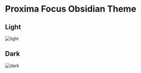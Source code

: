# Proxima Focus Obsidian Theme

## Light
![light](https://github.com/user-attachments/assets/c58f008b-8466-4048-8bd1-c822982c72d2)

## Dark
![dark](https://github.com/user-attachments/assets/94d928c0-bfc2-417a-a5e6-6ac3f5403ea3)
